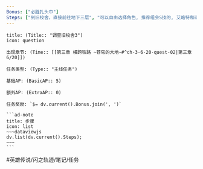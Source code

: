```yaml
---
Bonus: ["必胜扎头巾"]
Steps: ["到旧校舍，直接前往地下三层", "可以自由选择角色, 推荐组会S技的, 艾略特和班长带一个去分析怪物情报", "进入后连续猛攻解锁，LINK追击之后可以增加一点BP, 累积到3点可以使用连续猛攻","一路收集宝箱，前往终点"]
---
```

`````ad-success
title: (Title:: "调查旧校舍3")
icon: question

出现章节: (Time:: [[第三章 横跨铁路 ~苍穹的大地~#^ch-3-6-20-quest-02|第三章6/20]])

任务类型: (Type:: "主线任务")

基础AP: (BasicAP:: 5)

额外AP: (ExtraAP:: 0)

任务奖励: `$= dv.current().Bonus.join(', ')`

```ad-note
title: 步骤
icon: list
~~~dataviewjs
dv.list(dv.current().Steps);
~~~
```
`````

#英雄传说/闪之轨迹/笔记/任务